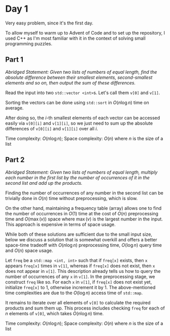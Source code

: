 # Day 1

Very easy problem, since it's the first day.

To allow myself to warm up to Advent of Code and to set up the repository, I used C++ as I'm most familiar with it in the context of solving small programming puzzles.

## Part 1

*Abridged Statement: Given two lists of numbers of equal length, find the absolute difference between their smallest elements, second-smallest elements and so on, then output the sum of these differences.*

Read the input into two `std::vector <int>`s. Let's call them `v[0]` and `v[1]`.

Sorting the vectors can be done using `std::sort` in $`O(n \log n)`$ time on average. 

After doing so, the $`i`$-th smallest elements of each vector can be accessed easily via `v[0][i]` and `v[1][i]`, so we just need to sum up the absolute differences of `v[0][i]` and `v[1][i]` over all $`i`$.

Time complexity: $`O(n \log n)`$; Space complexity: $`O(n)`$ where $`n`$ is the size of a list

## Part 2

*Abridged Statement: Given two lists of numbers of equal length, multiply each number in the first list by the number of occurrences of it in the second list and add up the products.*

Finding the number of occurrences of any number in the second list can be trivially done in $`O(n)`$ time without preprocessing, which is slow.

On the other hand, maintaining a frequency table (array) allows one to find the number of occurrences in $`O(1)`$ time at the cost of $`O(n)`$ preprocessing time and $`O(\max(v))`$ space where $`\max(v)`$ is the largest number in the input. This approach is expensive in terms of space usage.

While both of these solutions are sufficient due to the small input size, below we discuss a solution that is somewhat overkill and offers a better space-time tradeoff with $`O(n \log n)`$ preprocessing time, $`O(\log n)`$ query time and $`O(n)`$ space usage.

Let `freq` be a `std::map <int, int>` such that if `freq[x]` exists, then `x` appears `freq[x]` times in `v[1]`, whereas if `freq[x]` does not exist, then `x` does not appear in `v[1]`. This description already tells us how to query the number of occurrences of any `x` in `v[1]`. In the preprocessing stage, we construct `freq` like so. For each `x` in `v[1]`, if `freq[x]` does not exist yet, initialize `freq[x]` to $`1`$, otherwise increment it by $`1`$. The above-mentioned time complexities are due to the $`O(\log n)`$ access time of `std::map`.

It remains to iterate over all elements of `v[0]` to calculate the required products and sum them up. This process includes checking `freq` for each of $`n`$ elements of `v[0]`, which takes $`O(n \log n)`$ time.

Time complexity: $`O(n \log n)`$; Space complexity: $`O(n)`$ where $`n`$ is the size of a list

